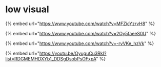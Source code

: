 # low visual

{% embed url="https://www.youtube.com/watch?v=MFZicYzrvH8" %}

{% embed url="https://www.youtube.com/watch?v=2Oy5faeeS0U" %}

{% embed url="https://www.youtube.com/watch?v=-rvVKe_hzVk" %}

{% embed url="https://youtu.be/OyuguCu3RkI?list=RDGMEMHDXYb1_DDSgDsobPsOFxpA" %}
